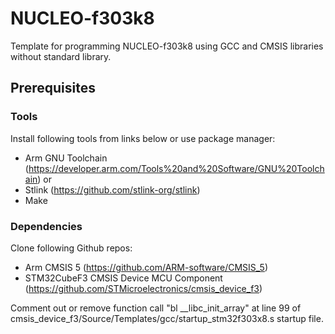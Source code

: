 # NUCLEO-f303k8
Template for programming NUCLEO-f303k8 using GCC and CMSIS libraries without standard library.

## Prerequisites
### Tools
Install following tools from links below or use package manager:
- Arm GNU Toolchain (https://developer.arm.com/Tools%20and%20Software/GNU%20Toolchain) or 
- Stlink (https://github.com/stlink-org/stlink)
- Make
### Dependencies
Clone following Github repos:
- Arm CMSIS 5 (https://github.com/ARM-software/CMSIS_5)
- STM32CubeF3 CMSIS Device MCU Component (https://github.com/STMicroelectronics/cmsis_device_f3)

Comment out or remove function call "bl __libc_init_array" at line 99 of cmsis_device_f3/Source/Templates/gcc/startup_stm32f303x8.s startup file.
